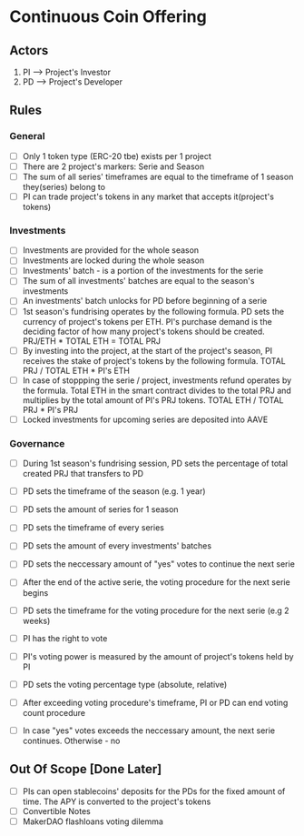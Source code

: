 # Continuous Coin Offering

Actors
---
1. PI --> Project's Investor
2. PD --> Project's Developer  

Rules
---

### General
- [ ] Only 1 token type (ERC-20 tbe) exists per 1 project
- [ ] There are 2 project's markers: Serie and Season
- [ ] The sum of all series' timeframes are equal to the timeframe of 1 season they(series) belong to
- [ ] PI can trade project's tokens in any market that accepts it(project's tokens)

### Investments
- [ ] Investments are provided for the whole season
- [ ] Investments are locked during the whole season
- [ ] Investments' batch - is a portion of the investments for the serie
- [ ] The sum of all investments' batches are equal to the season's investments
- [ ] An investments' batch unlocks for PD before beginning of a serie
- [ ] 1st season's fundrising operates by the following formula. PD sets the currency of project's tokens per ETH. PI's purchase demand is the deciding factor of how many project's tokens should be created. PRJ/ETH * TOTAL ETH = TOTAL PRJ
- [ ] By investing into the project, at the start of the project's season, PI receives the stake of project's tokens by the following formula. TOTAL PRJ / TOTAL ETH * PI's ETH
- [ ] In case of stoppping the serie / project, investments refund operates by the formula. Total ETH in the smart contract divides to the total PRJ and multiplies by the total amount of PI's PRJ tokens. TOTAL ETH / TOTAL PRJ * PI's PRJ
- [ ] Locked investments for upcoming series are deposited into AAVE

### Governance
- [ ] During 1st season's fundrising session, PD sets the percentage of total created PRJ that transfers to PD
- [ ] PD sets the timeframe of the season (e.g. 1 year)
- [ ] PD sets the amount of series for 1 season
- [ ] PD sets the timeframe of every series
- [ ] PD sets the amount of every investments' batches
- [ ] PD sets the neccessary amount of "yes" votes to continue the next serie 
- [ ] After the end of the active serie, the voting procedure for the next serie begins
- [ ] PD sets the timeframe for the voting procedure for the next serie (e.g 2 weeks)
- [ ] PI has the right to vote
- [ ] PI's voting power is measured by the amount of project's tokens held by PI
- [ ] PD sets the voting percentage type (absolute, relative)
- [ ] After exceeding voting procedure's timeframe, PI or PD can end voting count procedure
- [ ] In case "yes" votes exceeds the neccessary amount, the next serie continues. Otherwise - no


Out Of Scope [Done Later]
---
- [ ] PIs can open stablecoins' deposits for the PDs for the fixed amount of time. The APY is converted to the project's tokens
- [ ] Convertible Notes
- [ ] MakerDAO flashloans voting dilemma
